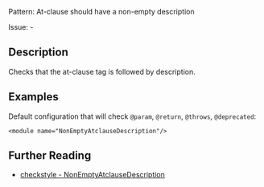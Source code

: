 Pattern: At-clause should have a non-empty description

Issue: -

## Description

Checks that the at-clause tag is followed by description. 

## Examples

Default configuration that will check `@param`, `@return`, `@throws`, `@deprecated`: 
    
    
    <module name="NonEmptyAtclauseDescription"/>

## Further Reading

* [checkstyle - NonEmptyAtclauseDescription](http://checkstyle.sourceforge.net/config_javadoc.html#NonEmptyAtclauseDescription)